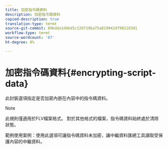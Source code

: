 ```yaml
---
title: 加密指令碼資料
description: 加密指令碼資料
copied-description: true
translation-type: tm+mt
source-git-commit: 89bdda1d4bd5c126f19ba75a819942df901183d1
workflow-type: tm+mt
source-wordcount: '67'
ht-degree: 0%

---
```



# 加密指令碼資料{#encrypting-script-data}

此封裝選項指定是否加密內嵌在內容中的指令碼資料。

>[!NOTE]
>
>此規則僅適用於FLV檔案格式。 對於其他格式的檔案，指令碼資料始終處於清除狀態。

範例使用案例：使用此選項可讓指令碼資料未加密，讓中繼資料匯總工具讀取受保護內容的中繼資料。
